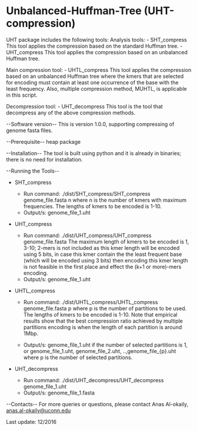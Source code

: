 # Unbalanced-Huffman-Tree (UHT-compression)

UHT package includes the following tools:
Analysis tools:
	- SHT_compress 
		This tool applies the compression based on the standard Huffman tree.
	- UHT_compress
		This tool applies the compression based on an unbalanced Huffman tree.

Main compression tool:
	- UHTL_compress
		This tool applies the compression based on an unbalanced Huffman tree where the kmers that are selected for encoding must contain at least one occurrence of the base with the least frequency. Also, 
		multiple compression method, MUHTL, is applicable in this script.

Decompression tool:
	- UHT_decompress
		This tool is the tool that decompress any of the above compression methods.


--Software version--
This is version 1.0.0, supporting compressing of genome fasta files.

--Prerequisite--
heap package 


--Installation--
The tool is built using python and it is already in binaries; there is no need for installation.

--Running the Tools--

- SHT_compress 
	- Run command:
		./dist/SHT_compress/SHT_compress genome_file.fasta n
		where n is the number of kmers with maximum frequencies. The lengths of kmers to be encoded is 1-10. 
	- Output/s:
		genome_file_1.uht 

- UHT_compress
 
	- Run command:
		./dist/UHT_compress/UHT_compress genome_file.fasta 
		The maximum length of kmers to be encoded is 1, 3-10; 2-mers is not included as this kmer length will be encoded using 5 bits, in case this kmer contain the the least frequent base (which will be encoded using 3 bits) 
		then encoding this kmer length is not feasible in the first place and effect the (k+1 or more)-mers encoding.  
	- Output/s:
		genome_file_1.uht 

- UHTL_compress
	- Run command:
		./dist/UHTL_compress/UHTL_compress genome_file.fasta p
		where p is the number of partitions to be used. The lengths of kmers to be encoded is 1-10. 
		Note that empirical results show that the best compression ratio achieved by multiple partitions encoding is when the length of each partition is around 1Mbp.

	- Output/s:
		genome_file_1.uht if the number of selected partitions is 1, or 
		genome_file_1.uht, genome_file_2.uht, ..,genome_file_{p}.uht where p is the number of selected partitions. 
		
- UHT_decompress 

	- Run command:
		./dist/UHT_decompress/UHT_decompress genome_file_1.uht
	- Output/s:
		genome_file_1.fasta 

--Contacts--
For more queries or questions, please contact
Anas Al-okaily, anas.al-okaily@uconn.edu


Last update: 12/2016



